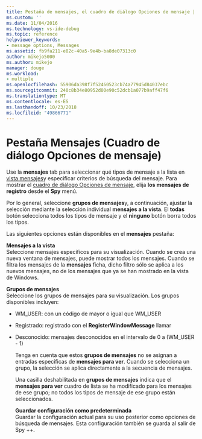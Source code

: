 ```yaml
---
title: Pestaña de mensajes, el cuadro de diálogo Opciones de mensaje | Microsoft Docs
ms.custom: ''
ms.date: 11/04/2016
ms.technology: vs-ide-debug
ms.topic: reference
helpviewer_keywords:
- message options, Messages
ms.assetid: fb9fa211-e82c-40a5-9e4b-ba8de07313c0
author: mikejo5000
ms.author: mikejo
manager: douge
ms.workload:
- multiple
ms.openlocfilehash: 55906da398f7f52460523cb74a77945d84037ebc
ms.sourcegitcommit: 240c8b34e80952d00e90c52dcb1a077b9aff47f6
ms.translationtype: MT
ms.contentlocale: es-ES
ms.lasthandoff: 10/23/2018
ms.locfileid: "49866771"
---
```

# <a name="messages-tab-message-options-dialog-box"></a>Pestaña Mensajes (Cuadro de diálogo Opciones de mensaje)
Use la **mensajes** tab para seleccionar qué tipos de mensaje a la lista en [vista mensajes](../debugger/messages-view.md)y especificar criterios de búsqueda del mensaje. Para mostrar el [cuadro de diálogo Opciones de mensaje](../debugger/message-options-dialog-box.md), elija **los mensajes de registro** desde el **Spy** menú.  
  
 Por lo general, seleccione **grupos de mensajes**y, a continuación, ajustar la selección mediante la selección individual **mensajes a la vista**. El **todas** botón selecciona todos los tipos de mensaje y el **ninguno** botón borra todos los tipos.  
  
 Las siguientes opciones están disponibles en el **mensajes** pestaña:  
  
 **Mensajes a la vista**  
 Seleccione mensajes específicos para su visualización. Cuando se crea una nueva ventana de mensajes, puede mostrar todos los mensajes. Cuando se filtra los mensajes de la **mensajes** ficha, dicho filtro sólo se aplica a los nuevos mensajes, no de los mensajes que ya se han mostrado en la vista de Windows.  
  
 **Grupos de mensajes**  
 Seleccione los grupos de mensajes para su visualización. Los grupos disponibles incluyen:  
  
- WM_USER: con un código de mayor o igual que WM_USER  
  
- Registrado: registrado con el **RegisterWindowMessage** llamar  
  
- Desconocido: mensajes desconocidos en el intervalo de 0 a (WM_USER - 1)  
  
  Tenga en cuenta que estos **grupos de mensajes** no se asignan a entradas específicas de **mensajes para ver**. Cuando se selecciona un grupo, la selección se aplica directamente a la secuencia de mensajes.  
  
  Una casilla deshabilitada en **grupos de mensajes** indica que el **mensajes para ver** cuadro de lista se ha modificado para los mensajes de ese grupo; no todos los tipos de mensaje de ese grupo están seleccionados.  
  
  **Guardar configuración como predeterminada**  
  Guardar la configuración actual para su uso posterior como opciones de búsqueda de mensajes. Esta configuración también se guarda al salir de Spy ++.